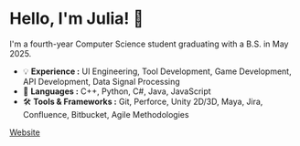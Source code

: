 # Hello, I'm Julia! 👋

<!--
**julwang3/julwang3** is a ✨ _special_ ✨ repository because its `README.md` (this file) appears on your GitHub profile.

Here are some ideas to get you started:

- 🔭 I’m currently working on ...
- 🌱 I’m currently learning ...
- 👯 I’m looking to collaborate on ...
- 🤔 I’m looking for help with ...
- 💬 Ask me about ...
- 📫 How to reach me: ...
- 😄 Pronouns: ...
- ⚡ Fun fact: ...
-->
I'm a fourth-year Computer Science student graduating with a B.S. in May 2025.

- 💡 <b>Experience :</b> UI Engineering, Tool Development, Game Development, API Development, Data Signal Processing
- 💬 <b>Languages :</b> C++, Python, C#, Java, JavaScript
- 🛠️ <b>Tools & Frameworks :</b> Git, Perforce, Unity 2D/3D, Maya, Jira, Confluence, Bitbucket, Agile Methodologies

<a href="https://julwang.vercel.app/" target="_blank">Website</a>
